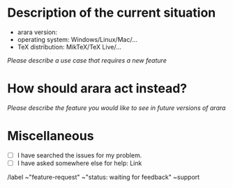 # Description of the current situation

* arara version:
* operating system: Windows/Linux/Mac/…
* TeX distribution: MikTeX/TeX Live/…

*Please describe a use case that requires a new feature*

# How should arara act instead?

*Please describe the feature you would like to see in future versions of arara*

# Miscellaneous

* [ ] I have searched the issues for my problem.
* [ ] I have asked somewhere else for help: Link

/label ~"feature-request" ~"status: waiting for feedback" ~support
